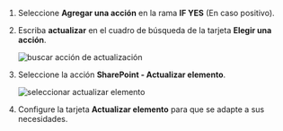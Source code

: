 1. Seleccione **Agregar una acción** en la rama **IF YES** (En caso positivo).
2. Escriba **actualizar** en el cuadro de búsqueda de la tarjeta **Elegir una acción**.
   
    ![buscar acción de actualización](includes/media/modern-approvals/search-update-item.png)
3. Seleccione la acción **SharePoint - Actualizar elemento**.
   
    ![seleccionar actualizar elemento](includes/media/modern-approvals/select-update-item-yes.png)
4. Configure la tarjeta **Actualizar elemento** para que se adapte a sus necesidades.

